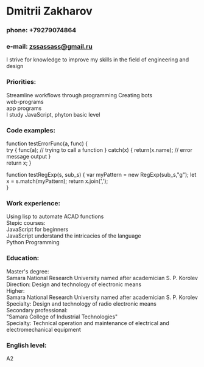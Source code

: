 # Dmitrii Zakharov  
### phone: +79279074864  
### e-mail: zssassass@gmail.ru  
I strive for knowledge to improve my skills in the field of engineering and design 
### Priorities:   
Streamline workflows through programming 
Creating bots   
web-programs   
app programs  
I study JavaScript, phyton basic level  
### Code examples:    
function testErrorFunc(a, func) {         
try {
   func(a);    //  trying to call a function
} catch(x) {
    return(x.name);                 // error message output
}   
    return x;
}  

function testRegExp(s, sub_s) {
var myPattern = new RegExp(sub_s,"g");
let x = s.match(myPattern);
return x.join(',');  
}  
### Work experience:   
Using lisp to automate ACAD functions    
Stepic courses:  
JavaScript for beginners  
JavaScript understand the intricacies of the language  
Python Programming  

### Education:   
Master's degree:  
Samara National Research University named after academician S. P. Korolev  
Direction: Design and technology of electronic means  
Higher:  
Samara National Research University named after academician S. P. Korolev  
Specialty: Design and technology of radio electronic means  
Secondary professional:  
"Samara College of Industrial Technologies"  
Specialty: Technical operation and maintenance of electrical and electromechanical equipment  

### English level:   
A2
